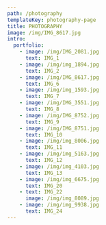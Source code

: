 ```yaml
---
path: /photography
templateKey: photography-page
title: PHOTOGRAPHY
image: /img/IMG_8617.jpg
intro:
  portfolio:
    - image: /img/IMG_2081.jpg
      text: IMG_1
    - image: /img/img_1894.jpg
      text: IMG_2
    - image: /img/IMG_8617.jpg
      text: IMG_6
    - image: /img/img_1593.jpg
      text: IMG_7
    - image: /img/IMG_3551.jpg
      text: IMG_8
    - image: /img/IMG_8752.jpg
      text: IMG_9
    - image: /img/IMG_8751.jpg
      text: IMG_10
    - image: /img/img_8006.jpg
      text: IMG_11
    - image: /img/img_5163.jpg
      text: IMG_12
    - image: /img/img_4103.jpg
      text: IMG_13
    - image: /img/img_6675.jpg
      text: IMG_20
    - text: IMG_22
      image: /img/img_8089.jpg
    - image: /img/img_9938.jpg
      text: IMG_24
---
```

